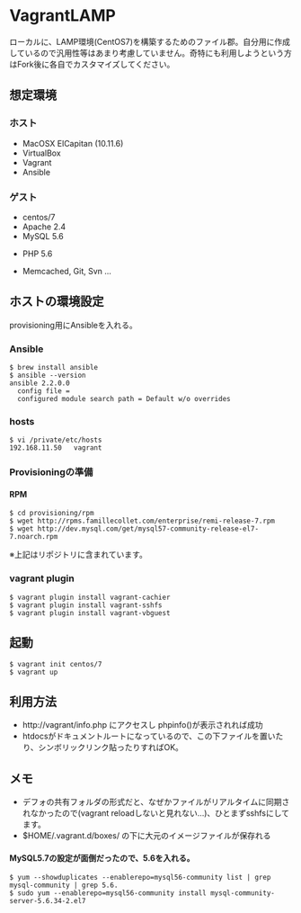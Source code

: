# VagrantLAMP
ローカルに、LAMP環境(CentOS7)を構築するためのファイル郡。自分用に作成しているので汎用性等はあまり考慮していません。奇特にも利用しようという方はFork後に各自でカスタマイズしてください。

## 想定環境

### ホスト

+ MacOSX ElCapitan (10.11.6)
+ VirtualBox
+ Vagrant
+ Ansible

### ゲスト 

+ centos/7
+ Apache 2.4
+ MySQL 5.6
* PHP 5.6
+ Memcached, Git, Svn ...

## ホストの環境設定
provisioning用にAnsibleを入れる。

### Ansible
	$ brew install ansible
	$ ansible --version
	ansible 2.2.0.0
	  config file = 
	  configured module search path = Default w/o overrides

### hosts
	$ vi /private/etc/hosts
	192.168.11.50   vagrant

### Provisioningの準備
#### RPM
	$ cd provisioning/rpm
	$ wget http://rpms.famillecollet.com/enterprise/remi-release-7.rpm
	$ wget http://dev.mysql.com/get/mysql57-community-release-el7-7.noarch.rpm	

※上記はリポジトリに含まれています。

### vagrant plugin
	$ vagrant plugin install vagrant-cachier
	$ vagrant plugin install vagrant-sshfs
	$ vagrant plugin install vagrant-vbguest

## 起動
	$ vagrant init centos/7
	$ vagrant up

## 利用方法
* http://vagrant/info.php にアクセスし phpinfo()が表示されれば成功
* htdocsがドキュメントルートになっているので、この下ファイルを置いたり、シンボリックリンク貼ったりすればOK。

## メモ
* デフォの共有フォルダの形式だと、なぜかファイルがリアルタイムに同期されなかったので(vagrant reloadしないと見れない…)、ひとまずsshfsにしてます。
* $HOME/.vagrant.d/boxes/ の下に大元のイメージファイルが保存れる

#### MySQL5.7の設定が面倒だったので、5.6を入れる。
	$ yum --showduplicates --enablerepo=mysql56-community list | grep mysql-community | grep 5.6.
	$ sudo yum --enablerepo=mysql56-community install mysql-community-server-5.6.34-2.el7 

